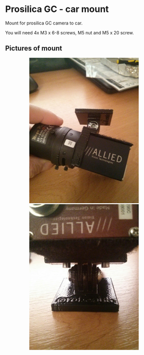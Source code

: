 # Prosilica GC - car mount

Mount for prosilica GC camera to car.

You will need 4x M3 x 6-8 screws, M5 nut and M5 x 20 screw.

## Pictures of mount

<p align="center">
  <img src="https://github.com/Roboauto/prosilica-gc-car-mount/blob/master/picture%201.jpg" width="350"/>
  <img src="https://github.com/Roboauto/prosilica-gc-car-mount/blob/master/picture%202.jpg" width="350"/>
</p>
